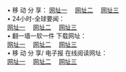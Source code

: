 &#8226; 移 动 分 享：
<a href="http://9921.uk.to/s/" target="_blank">网址一</a>
　<a href="http://w3.x443.pw/s/" target="_blank">网址二</a>
　<a href="http://f2.farted.net/s/" target="_blank">网址三</a>
　<br />
&#8226; 24小时-全球要闻：<br /> 
<a href="http://9921.uk.to/read/go/n1.html" target="_blank">网址一</a>
　<a href="http://w3.x443.pw/read/go/n2.html" target="_blank">网址二</a>
　<a href="http://f2.farted.net/read/go/n3.html" target="_blank">网址三</a>
　<br />
&#8226; 翻一墙一软一件 下载网址：<br /> 
<a href="http://9921.uk.to:81/f/" target="_blank">网址一</a>
　<a href="http://w3.x443.pw/ff/" target="_blank">网址二</a>
　<a href="http://f2.farted.net:81/f/" target="_blank">网址三</a>
<br />
&#8226; 移 动 分 享/ 电子报 在线阅读网址：<br />
<a href="http://9921.uk.to:81/s/" target="_blank">网址一</a>
　<a href="http://w3.x443.pw/b/" target="_blank">网址二</a>
　<a href="http://f2.farted.net:81/s/" target="_blank">网址三</a><br />
